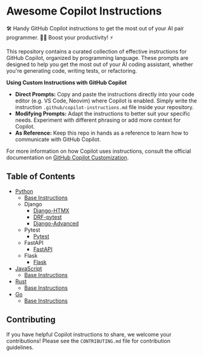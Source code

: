 # Awesome Copilot Instructions

🛠️ Handy GitHub Copilot instructions to get the most out of your AI pair programmer. 🧑‍💻 Boost your productivity! ⚡️

This repository contains a curated collection of effective instructions for GitHub Copilot, organized by programming language. These prompts are designed to help you get the most out of your AI coding assistant, whether you're generating code, writing tests, or refactoring.

**Using Custom Instructions with GitHub Copilot**

*   **Direct Prompts:** Copy and paste the instructions directly into your code editor (e.g. VS Code, Neovim) where Copilot is enabled. Simply write the instruction `.github/copilot-instructions.md` file inside your repository.
*   **Modifying Prompts:** Adapt the instructions to better suit your specific needs. Experiment with different phrasing or add more context for Copilot.
*   **As Reference:** Keep this repo in hands as a reference to learn how to communicate with GitHub Copilot.

For more information on how Copilot uses instructions, consult the official documentation on [GitHub Copilot Customization](https://code.visualstudio.com/docs/copilot/copilot-customization).

## Table of Contents

- [Python](#python)
    - [Base Instructions](python/base-instructions.md)
    - Django
        - [Django-HTMX](python/django/django-htmx.md)
        - [DRF-pytest](python/django/drf-pytest.md)
        - [Django-Advanced](python/django/django-advanced.md)
    - Pytest
        - [Pytest](python/pytest/pytest-instructions.md)
    - FastAPI
        - [FastAPI](python/fastapi/fastapi-jinja2.md)
    - Flask
        - [Flask](python/flask/flask-jinja2.md)
- [JavaScript](#javascript)
    - [Base Instructions](javascript/base-instructions.md)
- [Rust](#rust)
    - [Base Instructions](rust/base-instructions.md)
- [Go](#go)
    - [Base Instructions](go/base-instructions.md)

## Contributing

If you have helpful Copilot instructions to share, we welcome your contributions! Please see the `CONTRIBUTING.md` file for contribution guidelines.